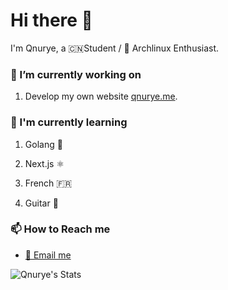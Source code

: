 # Hi there :wave:

I'm Qnurye, a  :cn:Student / :penguin: Archlinux Enthusiast.

### :telescope: I’m currently working on

1. Develop my own website [qnurye.me](https://github.com/Qnurye/qnurye.me.frontend).

### :seedling: I'm currently learning

1. Golang :rat:

2. Next.js :atom_symbol:

3. French :fr:

4. Guitar :guitar:

### :mailbox: How to Reach me

- [:email: Email me](mailto:qnuryeZmFjZj@proton.me)

![Qnurye's Stats](https://github-readme-stats-nine-black-27.vercel.app/api?username=qnurye&theme=onedark&show_icons=true)
